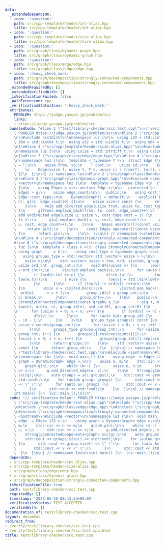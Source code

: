 ```yaml
---
data:
  _extendedDependsOn:
  - icon: ':question:'
    path: src/cpp-template/header/int-alias.hpp
    title: src/cpp-template/header/int-alias.hpp
  - icon: ':question:'
    path: src/cpp-template/header/size-alias.hpp
    title: src/cpp-template/header/size-alias.hpp
  - icon: ':question:'
    path: src/graph/class/dynamic-graph.hpp
    title: src/graph/class/dynamic-graph.hpp
  - icon: ':question:'
    path: src/graph/class/edge/edge.hpp
    title: src/graph/class/edge/edge.hpp
  - icon: ':heavy_check_mark:'
    path: src/graph/decomposition/strongly-connected-components.hpp
    title: src/graph/decomposition/strongly-connected-components.hpp
  _extendedRequiredBy: []
  _extendedVerifiedWith: []
  _isVerificationFailed: false
  _pathExtension: cpp
  _verificationStatusIcon: ':heavy_check_mark:'
  attributes:
    PROBLEM: https://judge.yosupo.jp/problem/scc
    links:
    - https://judge.yosupo.jp/problem/scc
  bundledCode: "#line 1 \"test/library-checker/scc.test.cpp\"\n// verification-helper:\
    \ PROBLEM https://judge.yosupo.jp/problem/scc\n\n#line 2 \"src/cpp-template/header/int-alias.hpp\"\
    \n\n#include <cstdint>\n\nnamespace luz {\n\n  using i32 = std::int32_t;\n  using\
    \ i64 = std::int64_t;\n  using u32 = std::uint32_t;\n  using u64 = std::uint64_t;\n\
    \n}\n#line 2 \"src/cpp-template/header/size-alias.hpp\"\n\n#include <cstddef>\n\
    \nnamespace luz {\n\n  using isize = std::ptrdiff_t;\n  using usize = std::size_t;\n\
    \n}\n#line 2 \"src/graph/class/edge/edge.hpp\"\n\n#line 4 \"src/graph/class/edge/edge.hpp\"\
    \n\nnamespace luz {\n\n  template < typename T >\n  struct Edge {\n    using cost_type\
    \ = T;\n\n    usize from, to;\n    T cost;\n    usize id;\n\n    Edge() = default;\n\
    \    \n    Edge(usize f, usize t, T c, usize i) : from(f), to(t), cost(c), id(i)\
    \ {}\n  };\n\n} // namespace luz\n#line 2 \"src/graph/class/dynamic-graph.hpp\"\
    \n\n#line 4 \"src/graph/class/dynamic-graph.hpp\"\n\n#include <cassert>\n#include\
    \ <vector>\n\nnamespace luz {\n\n  template < typename Edge >\n  class DynamicGraph\
    \ {\n\n    using Edges = std::vector< Edge >;\n\n   protected:\n    std::vector<\
    \ Edges > g;\n    usize edge_count;\n\n   public:\n    using cost_type = typename\
    \ Edge::cost_type;\n\n    DynamicGraph() = default;\n    explicit DynamicGraph(usize\
    \ n): g(n), edge_count(0) {}\n\n    usize size() const {\n      return g.size();\n\
    \    }\n\n    void add_directed_edge(usize from, usize to, cost_type cost = 1)\
    \ {\n      g[from].emplace_back(from, to, cost, edge_count++);\n    }\n\n    void\
    \ add_undirected_edge(usize u, usize v, cost_type cost = 1) {\n      assert(u\
    \ != v);\n      g[u].emplace_back(u, v, cost, edge_count);\n      g[v].emplace_back(v,\
    \ u, cost, edge_count++);\n    }\n\n    Edges operator[](const usize &v) {\n \
    \     return g[v];\n    }\n\n    const Edges operator[](const usize &v) const\
    \ {\n      return g[v];\n    }\n\n  };\n\n} // namespace luz\n#line 2 \"src/graph/decomposition/strongly-connected-components.hpp\"\
    \n\n#line 4 \"src/graph/decomposition/strongly-connected-components.hpp\"\n\n\
    #line 6 \"src/graph/decomposition/strongly-connected-components.hpp\"\n\nnamespace\
    \ luz {\n\n  template < class G >\n  class StronglyConnectedComponents {\n   \
    \ using graph     = G;\n    using cost_type = typename graph::cost_type;\n\n \
    \   using groups_type = std::vector< std::vector< usize > >;\n\n    graph g;\n\
    \    usize n;\n\n    std::vector< usize > low, ord, visited, group_id;\n\n   \
    \ usize ord_cnt, group_cnt;\n\n    void dfs(usize v) {\n      low[v] = ord[v]\
    \ = ord_cnt++;\n      visited.emplace_back(v);\n\n      for (auto &e: g[v]) {\n\
    \        if (ord[e.to] == n) {\n          dfs(e.to);\n          low[v] = std::min(low[v],\
    \ low[e.to]);\n        } else {\n          low[v] = std::min(low[v], ord[e.to]);\n\
    \        }\n      }\n\n      if (low[v] != ord[v]) return;\n\n      while (true)\
    \ {\n        usize u = visited.back();\n        visited.pop_back();\n\n      \
    \  ord[u]      = n + 1;\n        group_id[u] = group_cnt;\n\n        if (u ==\
    \ v) break;\n      }\n\n      group_cnt++;\n    }\n\n   public:\n    explicit\
    \ StronglyConnectedComponents(const graph& g_)\n        : g(g_), n(g.size()),\
    \ low(n), ord(n, n), group_id(n), ord_cnt(0), group_cnt(0) {\n      visited.reserve(n);\n\
    \n      for (usize v = 0; v < n; v++) {\n        if (ord[v] != n) continue;\n\
    \        dfs(v);\n      }\n\n      for (auto &id: group_id) {\n        id = group_cnt\
    \ - id - 1;\n      }\n    }\n\n    groups_type groups() const {\n      std::vector<\
    \ usize > counts(group_cnt);\n      for (usize i = 0; i < n; i++) {\n        counts[group_id[i]]++;\n\
    \      }\n\n      groups_type groups(group_cnt);\n      for (usize i = 0; i <\
    \ group_cnt; i++) {\n        groups[i].reserve(counts[i]);\n      }\n\n      for\
    \ (usize i = 0; i < n; i++) {\n        groups[group_id[i]].emplace_back(i);\n\
    \      }\n\n      return groups;\n    }\n\n    std::vector< usize > group_ids()\
    \ const {\n      return group_id;\n    }\n  };\n\n} // namespace luz\n#line 8\
    \ \"test/library-checker/scc.test.cpp\"\n\n#include <iostream>\n#line 11 \"test/library-checker/scc.test.cpp\"\
    \n\nnamespace luz {\n\n  void main_() {\n    using edge  = Edge< i32 >;\n    using\
    \ graph = DynamicGraph< edge >;\n\n    usize n, m;\n    std::cin >> n >> m;\n\
    \    graph g(n);\n\n    while (m--) {\n      usize u, v;\n      std::cin >> u\
    \ >> v;\n      g.add_directed_edge(u, v);\n    }\n\n    StronglyConnectedComponents<graph>\
    \ scc(g);\n\n    auto groups = scc.groups();\n    std::cout << groups.size() <<\
    \ std::endl;\n\n    for (auto& group: groups) {\n      std::cout << group.size()\
    \ << \" \";\n      for (auto &v: group) {\n        std::cout << v << \" \";\n\
    \      }\n      std::cout << std::endl;\n    }\n  }\n\n} // namespace luz\n\n\
    int main() {\n  luz::main_();\n}\n"
  code: "// verification-helper: PROBLEM https://judge.yosupo.jp/problem/scc\n\n#include\
    \ \"src/cpp-template/header/int-alias.hpp\"\n#include \"src/cpp-template/header/size-alias.hpp\"\
    \n#include \"src/graph/class/edge/edge.hpp\"\n#include \"src/graph/class/dynamic-graph.hpp\"\
    \n#include \"src/graph/decomposition/strongly-connected-components.hpp\"\n\n#include\
    \ <iostream>\n#include <vector>\n\nnamespace luz {\n\n  void main_() {\n    using\
    \ edge  = Edge< i32 >;\n    using graph = DynamicGraph< edge >;\n\n    usize n,\
    \ m;\n    std::cin >> n >> m;\n    graph g(n);\n\n    while (m--) {\n      usize\
    \ u, v;\n      std::cin >> u >> v;\n      g.add_directed_edge(u, v);\n    }\n\n\
    \    StronglyConnectedComponents<graph> scc(g);\n\n    auto groups = scc.groups();\n\
    \    std::cout << groups.size() << std::endl;\n\n    for (auto& group: groups)\
    \ {\n      std::cout << group.size() << \" \";\n      for (auto &v: group) {\n\
    \        std::cout << v << \" \";\n      }\n      std::cout << std::endl;\n  \
    \  }\n  }\n\n} // namespace luz\n\nint main() {\n  luz::main_();\n}\n"
  dependsOn:
  - src/cpp-template/header/int-alias.hpp
  - src/cpp-template/header/size-alias.hpp
  - src/graph/class/edge/edge.hpp
  - src/graph/class/dynamic-graph.hpp
  - src/graph/decomposition/strongly-connected-components.hpp
  isVerificationFile: true
  path: test/library-checker/scc.test.cpp
  requiredBy: []
  timestamp: '2023-06-20 08:43:53+09:00'
  verificationStatus: TEST_ACCEPTED
  verifiedWith: []
documentation_of: test/library-checker/scc.test.cpp
layout: document
redirect_from:
- /verify/test/library-checker/scc.test.cpp
- /verify/test/library-checker/scc.test.cpp.html
title: test/library-checker/scc.test.cpp
---
```

